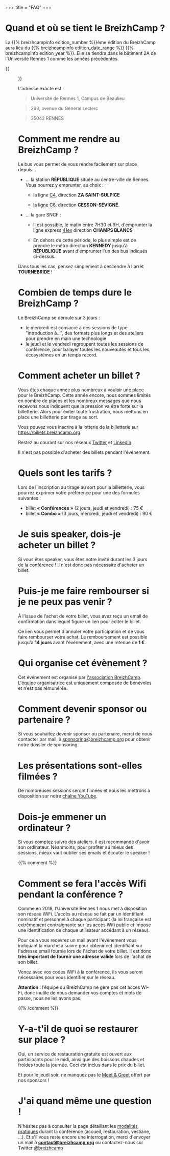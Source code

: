 +++
title = "FAQ"
+++

# Quand et où se tient le BreizhCamp ?

La {{% breizhcampinfo edition_number %}}ème édition du BreizhCamp aura lieu du {{% breizhcampinfo edition_date_range %}} {{% breizhcampinfo edition_year %}}.
Elle se tiendra dans le bâtiment 2A de l’Université Rennes 1 comme les années précédentes.

{{<figure src="/img/plan-acces.png" title="Plan de l'université" class="figure-center" link="http://www.openstreetmap.org/export#map=18/48.11611/-1.63752" target="_blank">}}

L'adresse exacte est :

> Université de Rennes 1, Campus de Beaulieu

> 263, avenue du Général Leclerc

> 35042 RENNES

# Comment me rendre au BreizhCamp ?

Le bus vous permet de vous rendre facilement sur place depuis…

* … la station __RÉPUBLIQUE__ située au centre-ville de Rennes. Vous pourrez y
emprunter, au choix :

  * la ligne
  [C4](https://www.star.fr/se-deplacer/bus-metro/ligne/c4),
  direction __ZA SAINT-SULPICE__

  * la ligne
  [C6](https://www.star.fr/se-deplacer/bus-metro/ligne/c6),
  direction __CESSON-SÉVIGNÉ__.

* … la gare SNCF :

  * Il est possible, le matin entre 7H30 et 9H, d'emprunter la ligne express
  [41ex](https://www.star.fr/se-deplacer/bus-metro/ligne/41ex)
  direction __CHAMPS BLANCS__

  * En dehors de cette période, le plus simple est de prendre le métro direction
  __KENNEDY__ jusqu'à __RÉPUBLIQUE__ avant d'emprunter l'un des bus indiqués
  ci-dessus.

Dans tous les cas, pensez simplement à descendre à l'arrêt __TOURNEBRIDE__ !

# Combien de temps dure le BreizhCamp ?

Le BreizhCamp se déroule sur 3 jours :

* le mercredi est consacré à des sessions de type "introduction à...",
des formats plus longs et des ateliers pour prendre en main une technologie
* le jeudi et le vendredi regroupent toutes les sessions de
conférence, pour balayer toutes les nouveautés et tous les écosystèmes en un
temps record.

# Comment acheter un billet ?

Vous êtes chaque année plus nombreux à vouloir une place pour le BreizhCamp. Cette année encore, 
nous sommes limités en nombre de places et les nombreux messages que nous recevons nous indiquent 
que la pression va être forte sur la billetterie. Alors pour éviter toute frustration, nous mettons
en place une billetterie par tirage au sort.

Vous pouvez vous inscrire à la lotterie de la billetterie sur https://billets.breizhcamp.org.

Restez au courant sur nos réseaux [Twitter](https://twitter.com/breizhcamp) et [LinkedIn](https://www.linkedin.com/in/breizhcamp-%F0%9F%92%BB-26991589/).

Il n'est pas possible d'acheter des billets pendant l'événement.

# Quels sont les tarifs ?

Lors de l'inscription au tirage au sort pour la billetterie, vous pourrez exprimer 
votre préférence pour une des formules suivantes :

  * billet **« Conférences »** (2 jours, jeudi et vendredi) : 75 €
  * billet **« Combo »** (3 jours, mercredi, jeudi et vendredi) : 90 €

# Je suis speaker, dois-je acheter un billet ?

Si vous êtes speaker, vous êtes notre invité durant les 3 jours de la
conférence ! Il n'est donc pas nécessaire d'acheter un billet.

#  Puis-je me faire rembourser si je ne peux pas venir ?

À l'issue de l'achat de votre billet, vous avez reçu un email de confirmation
dans lequel figure un lien pour éditer le billet.

Ce lien vous permet d'annuler votre participation et de vous faire rembourser
votre achat. Le remboursement est possible jusqu'à **14 jours** avant
l'événement, avec une retenue de **1 €**.

# Qui organise cet évènement ?

Cet événement est organisé par [l'association BreizhCamp](/asso). L'équipe
organisatrice est uniquement composée de bénévoles et n’est pas rémunérée.

# Comment devenir sponsor ou partenaire ?

Si vous souhaitez devenir sponsor ou partenaire, merci de nous contacter par
mail, à sponsoring@breizhcamp.org pour obtenir notre dossier de sponsoring.

# Les présentations sont-elles filmées ?

De nombreuses sessions seront filmées et nous les mettrons à disposition
sur notre [chaîne YouTube](https://www.youtube.com/user/BreizhCamp).

# Dois-je emmener un ordinateur ?

Si vous comptez suivre des ateliers, il est recommandé d'avoir son ordinateur.
Néanmoins, pour profiter au mieux des sessions, mieux vaut oublier ses emails et
écouter le speaker !

{{% comment %}}
# Comment se fera l'accès Wifi pendant la conférence ?

Comme en 2018, l’Université Rennes 1 nous met à disposition son réseau WiFi.
L'accès au réseau se fait par un identifiant nominatif et personnel à chaque
participant (la loi française est extrêmement contraignante sur les accès Wifi
public et impose une identification de chaque utilisateur accédant à un réseau).

Pour cela vous recevrez un mail avant l'événement vous indiquant la marche à
suivre pour obtenir cet identifiant sur l'adresse email fournie lors de l'achat
de votre billet.
Il est donc **très important de fournir une adresse valide** lors de l'achat de
son billet.

Venez avec vos codes WiFi à la conférence, ils vous seront nécessaires pour vous
identifier sur le réseau.

**Attention** : l’équipe du BreizhCamp ne gère pas cet accès Wi-Fi, donc inutile
de nous demander vos comptes et mots de passe, nous ne les avons pas.

{{% /comment %}}

# Y-a-t'il de quoi se restaurer sur place ?

Oui, un service de restauration gratuite est ouvert aux participants pour le
midi, ainsi que des boissons chaudes et froides toute la journée.
Ceci est inclus dans le prix du billet.

Et pour le jeudi soir, ne manquez pas le [Meet & Greet](/conference) offert par
nos sponsors !

# J'ai quand même une question !

N'hésitez pas à consulter la page détaillant les
[modalités pratiques](/conference/toutlereste) durant la conférence (accueil,
restauration, vestiaire, …).
Et s'il vous reste encore une interrogation, merci d'envoyer un mail à
**contact@breizhcamp.org** ou contactez-nous sur Twitter
[@breizhcamp](https://twitter.com/breizhcamp)
